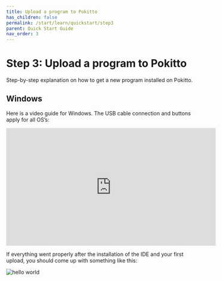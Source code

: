 ```yaml
---
title: Upload a program to Pokitto
has_children: false
permalink: /start/learn/quickstart/step3
parent: Quick Start Guide
nav_order: 3
---
```


# Step 3: Upload a program to Pokitto
Step-by-step explanation on how to get a new program installed on Pokitto.

## Windows
Here is a video guide for Windows. The USB cable connection and buttons apply for all OS’s:
<iframe width="560" height="315" src="https://www.youtube.com/embed/PKlNyBJP9GA" frameborder="0" allow="accelerometer; autoplay; encrypted-media; gyroscope; picture-in-picture" allowfullscreen></iframe>

If everything went properly after the installation of the IDE and your first upload, you should come up with something like this:

![hello world](/assets/images/learn/helloworld.jpg)

